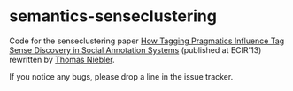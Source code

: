 # semantics-senseclustering

Code for the senseclustering paper [How Tagging Pragmatics Influence Tag Sense Discovery in Social Annotation
Systems](https://link.springer.com/chapter/10.1007/978-3-642-36973-5_8) (published at ECIR'13) rewritten by
[Thomas Niebler](http://www.dmir.uni-wuerzburg.de/staff/niebler).

If you notice any bugs, please drop a line in the issue tracker.

